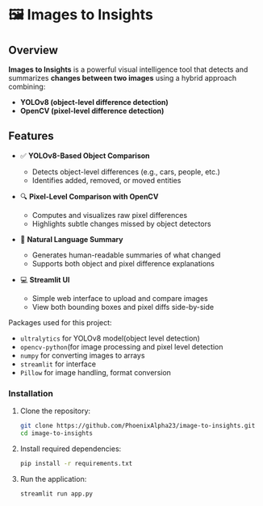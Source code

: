 # 🖼️ Images to Insights

## Overview

**Images to Insights** is a powerful visual intelligence tool that detects and summarizes **changes between two images** using a hybrid approach combining:

- **YOLOv8 (object-level difference detection)**
- **OpenCV (pixel-level difference detection)**

## Features

- ✅ **YOLOv8-Based Object Comparison**
  - Detects object-level differences (e.g., cars, people, etc.)
  - Identifies added, removed, or moved entities

- 🔍 **Pixel-Level Comparison with OpenCV**
  - Computes and visualizes raw pixel differences
  - Highlights subtle changes missed by object detectors

- 🧾 **Natural Language Summary**
  - Generates human-readable summaries of what changed
  - Supports both object and pixel difference explanations

- 💻 **Streamlit UI**
  - Simple web interface to upload and compare images
  - View both bounding boxes and pixel diffs side-by-side

Packages used for this project:

- `ultralytics` for YOLOv8 model(object level detection)
- `opencv-python`(for image processing and pixel level detection
- `numpy` for converting images to arrays
- `streamlit` for interface
- `Pillow` for image handling, format conversion

### Installation

1. Clone the repository:
   ```bash
   git clone https://github.com/PhoenixAlpha23/image-to-insights.git
   cd image-to-insights
2. Install required dependencies:
   ```bash
   pip install -r requirements.txt
3. Run the application:
   ```bash
   streamlit run app.py
  
